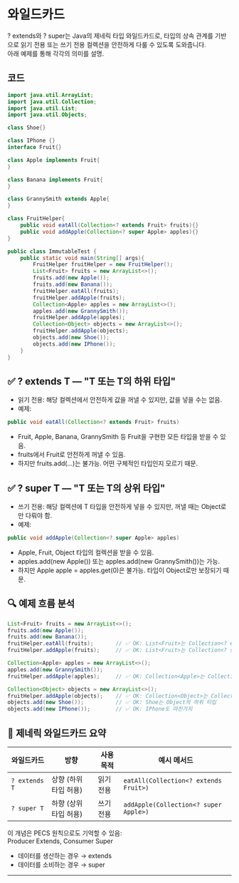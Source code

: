 # 와일드카드
? extends와 ? super는 Java의 제네릭 타입 와일드카드로, 타입의 상속 관계를 기반으로 읽기 전용 또는 쓰기 전용 컬렉션을 안전하게 다룰 수 있도록 도와줍니다.  
아래 예제를 통해 각각의 의미를 설명.

## 코드
```java
import java.util.ArrayList;
import java.util.Collection;
import java.util.List;
import java.util.Objects;

class Shoe{}

class IPhone {}
interface Fruit{}

class Apple implements Fruit{
}

class Banana implements Fruit{
}

class GrannySmith extends Apple{
}

class FruitHelper{
    public void eatAll(Collection<? extends Fruit> fruits){}
    public void addApple(Collection<? super Apple> apples){}
}

public class ImmutableTest {
    public static void main(String[] args){
        FruitHelper fruitHelper = new FruitHelper();
        List<Fruit> fruits = new ArrayList<>();
        fruits.add(new Apple());
        fruits.add(new Banana());
        fruitHelper.eatAll(fruits);
        fruitHelper.addApple(fruits);
        Collection<Apple> apples = new ArrayList<>();
        apples.add(new GrannySmith());
        fruitHelper.addApple(apples);
        Collection<Object> objects = new ArrayList<>();
        fruitHelper.addApple(objects);
        objects.add(new Shoe());
        objects.add(new IPhone());
    }
}
```

## ✅ ? extends T — "T 또는 T의 하위 타입"
- 읽기 전용: 해당 컬렉션에서 안전하게 값을 꺼낼 수 있지만, 값을 넣을 수는 없음.
- 예제:
```java
public void eatAll(Collection<? extends Fruit> fruits)
```

- Fruit, Apple, Banana, GrannySmith 등 Fruit을 구현한 모든 타입을 받을 수 있음.
- fruits에서 Fruit로 안전하게 꺼낼 수 있음.
- 하지만 fruits.add(...)는 불가능. 어떤 구체적인 타입인지 모르기 때문.

## ✅ ? super T — "T 또는 T의 상위 타입"
- 쓰기 전용: 해당 컬렉션에 T 타입을 안전하게 넣을 수 있지만, 꺼낼 때는 Object로만 다뤄야 함.
- 예제:
```java
public void addApple(Collection<? super Apple> apples)
```

- Apple, Fruit, Object 타입의 컬렉션을 받을 수 있음.
- apples.add(new Apple()) 또는 apples.add(new GrannySmith())는 가능.
- 하지만 Apple apple = apples.get(0)은 불가능. 타입이 Object로만 보장되기 때문.

## 🔍 예제 흐름 분석
```java
List<Fruit> fruits = new ArrayList<>();
fruits.add(new Apple());
fruits.add(new Banana());
fruitHelper.eatAll(fruits);       // ✅ OK: List<Fruit>는 Collection<? extends Fruit>
fruitHelper.addApple(fruits);     // ✅ OK: List<Fruit>는 Collection<? super Apple>

Collection<Apple> apples = new ArrayList<>();
apples.add(new GrannySmith());
fruitHelper.addApple(apples);     // ✅ OK: Collection<Apple>는 Collection<? super Apple>

Collection<Object> objects = new ArrayList<>();
fruitHelper.addApple(objects);    // ✅ OK: Collection<Object>는 Collection<? super Apple>
objects.add(new Shoe());          // ✅ OK: Shoe는 Object의 하위 타입
objects.add(new IPhone());        // ✅ OK: IPhone도 마찬가지

```


## 📌 제네릭 와일드카드 요약

| 와일드카드      | 방향       | 사용 목적     | 예시 메서드                                 |
|------------------|------------|----------------|----------------------------------------------|
| `? extends T`     | 상향 (하위 타입 허용) | 읽기 전용     | `eatAll(Collection<? extends Fruit>)`        |
| `? super T`       | 하향 (상위 타입 허용) | 쓰기 전용     | `addApple(Collection<? super Apple>)`        |


이 개념은 PECS 원칙으로도 기억할 수 있음:  
Producer Extends, Consumer Super  

- 데이터를 생산하는 경우 → extends
- 데이터를 소비하는 경우 → super

---

